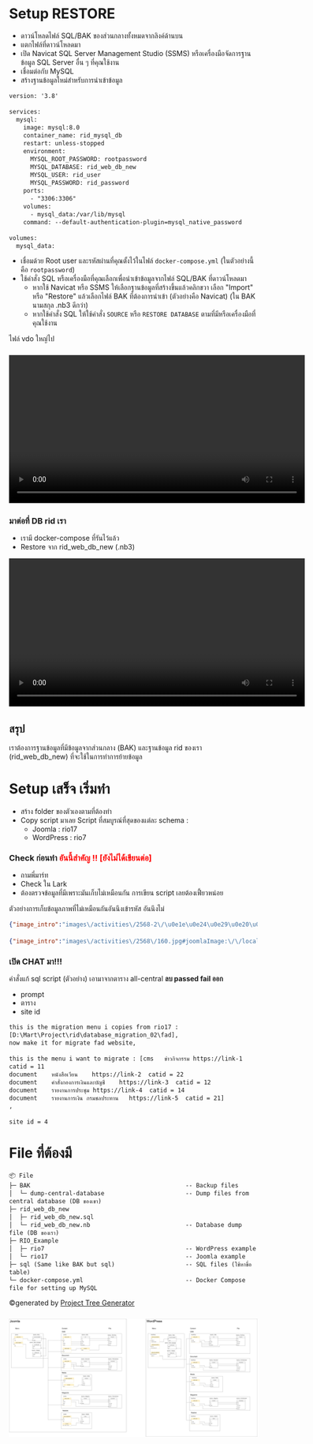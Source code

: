 # Setup RESTORE

- ดาวน์โหลดไฟล์ SQL/BAK ของส่วนกลางทั้งหมดจากลิงค์ด้านบน
- แตกไฟล์ที่ดาวน์โหลดมา
- เปิด Navicat SQL Server Management Studio (SSMS) หรือเครื่องมือจัดการฐานข้อมูล SQL Server อื่น ๆ ที่คุณใช้งาน
- เชื่อมต่อกับ MySQL
- สร้างฐานข้อมูลใหม่สำหรับการนำเข้าข้อมูล

```docker-compose
version: '3.8'

services:
  mysql:
    image: mysql:8.0
    container_name: rid_mysql_db
    restart: unless-stopped
    environment:
      MYSQL_ROOT_PASSWORD: rootpassword
      MYSQL_DATABASE: rid_web_db_new
      MYSQL_USER: rid_user
      MYSQL_PASSWORD: rid_password
    ports:
      - "3306:3306"
    volumes:
      - mysql_data:/var/lib/mysql
    command: --default-authentication-plugin=mysql_native_password

volumes:
  mysql_data:
```

- เชื่อมด้วย Root user และรหัสผ่านที่คุณตั้งไว้ในไฟล์ `docker-compose.yml` (ในตัวอย่างนี้คือ `rootpassword`)
- ใช้คำสั่ง SQL หรือเครื่องมือที่คุณเลือกเพื่อนำเข้าข้อมูลจากไฟล์ SQL/BAK ที่ดาวน์โหลดมา
  - หากใช้ Navicat หรือ SSMS ให้เลือกฐานข้อมูลที่สร้างขึ้นแล้วคลิกขวา เลือก "Import" หรือ "Restore" แล้วเลือกไฟล์ BAK ที่ต้องการนำเข้า (ตัวอย่างคือ Navicat) (ใน BAK นามสกุล .nb3 ดีกว่า)
  - หากใช้คำสั่ง SQL ให้ใช้คำสั่ง `SOURCE` หรือ `RESTORE DATABASE` ตามที่มีหรือเครื่องมือที่คุณใช้งาน

ไฟล์ vdo ใหญ่ไป
<div align="center">
  <video src="vdo/restoreDB.mp4" controls width="600" style="margin-top: 10px;">
    Your browser does not support the video tag.
  </video>
</div>

### มาต่อที่ DB rid เรา

- เรามี docker-compose ที่รันไว้แล้ว
- Restore จาก rid_web_db_new (.nb3)

<div align="center">
<video src="vdo/rid-new.mp4" controls width="600">
  Your browser does not support the video tag.
</video>
</div>

## สรุป
เราต้องการฐานข้อมูลที่มีข้อมูลจากส่วนกลาง (BAK) และฐานข้อมูล rid ของเรา (rid_web_db_new) ที่จะใช้ในการทำการย้ายข้อมูล

# Setup เสร็จ เริ่มทำ

- สร้าง folder ของตัวเองตามที่ต้องทำ
- Copy script มาเลย Script ที่สมบูรณ์ที่สุดของแต่ละ schema :
  - Joomla : rio17
  - WordPress : rio7
### Check ก่อนทำ <span style="color:red">อันนี้สำคัญ !! [ยังไม่ได้เขียนต่อ]</span>
  - ถามพี่มาร์ท
  - Check ใน Lark
  - ต้องตรวจข้อมูลที่มีเพราะมันเก็บไม่เหมือนกัน การเขียน script เลยต้องเฟี้ยวหน่อย

ตัวอย่างการเก็บข้อมูลภาพที่ไม่เหมือนกันอันนึงเข้ารหัส อันนึงไม่
```json
{"image_intro":"images\/activities\/2568-2\/\u0e1e\u0e24\u0e29\u0e20\u0e32\u0e04\u0e21\/1-52\/495111295_1124091869758066_2285128351739555337_n_1.jpg#joomlaImage:\/\/local-images\/activities\/2568-2\/\u0e1e\u0e24\u0e29\u0e20\u0e32\u0e04\u0e21\/1-52\/495111295_1124091869758066_2285128351739555337_n_1.jpg?width=1706&height=960","image_intro_alt":"","float_intro":"","image_intro_caption":"","image_fulltext":"","image_fulltext_alt":"","float_fulltext":"","image_fulltext_caption":""}

{"image_intro":"images\/activities\/2568\/160.jpg#joomlaImage:\/\/local-images\/activities\/2568\/160.jpg?width=640&height=359","image_intro_alt":"","float_intro":"","image_intro_caption":"","image_fulltext":"","image_fulltext_alt":"","float_fulltext":"","image_fulltext_caption":""}
```
### เปิด CHAT มา!!!
คำสั่งแก้ sql script (ตัวอย่าง) เอามาจากตาราง all-central **ลบ passed fail ออก**
- prompt
- ตาราง
- site id

```text
this is the migration menu i copies from rio17 : [D:\Mart\Project\rid\database_migration_02\fad],
now make it for migrate fad website,

this is the menu i want to migrate : [cms	ข่าวกิจกรรม	https://link-1	catid = 11
document	หนังสือเวียน	https://link-2	catid = 22
document	คำสั่งกองการเงินและบัญชี	https://link-3	catid = 12
document	รายงานการประชุม	https://link-4	catid = 14
document	รายงานการเงิน กรมชลประทาน	https://link-5	catid = 21]
, 

site id = 4
```
# File ที่ต้องมี
```
📦 File
├─ BAK                                            -- Backup files
│  └─ dump-central-database                       -- Dump files from central database (DB ของเขา)
├─ rid_web_db_new
│  ├─ rid_web_db_new.sql
│  └─ rid_web_db_new.nb                           -- Database dump file (DB ของเรา)
├─ RIO_Example
│  ├─ rio7                                        -- WordPress example
│  └─ rio17                                       -- Joomla example
├─ sql (Same like BAK but sql)                    -- SQL files (ใช้หาขื่อ table)
└─ docker-compose.yml                             -- Docker Compose file for setting up MySQL                
```
©generated by [Project Tree Generator](https://woochanleee.github.io/project-tree-generator)

<div align="center">
  <img src="img/diagram.png" controls style="margin-top: 10px;">
  </img>
</div>
